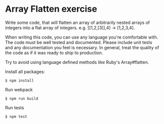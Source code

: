 # Array Flatten exercise
Write some code, that will flatten an array of arbitrarily nested arrays of integers into a flat array of integers. e.g. [[1,2,[3]],4] -> [1,2,3,4]. 


When writing this code, you can use any language you're comfortable with. The code must be well tested and documented. Please include unit tests and any documentation you feel is necessary. In general, treat the quality of the code as if it was ready to ship to production.

Try to avoid using language defined methods like Ruby's Array#flatten.

Install all packages:
```
$ npm install
```

Run webpack
```
$ npm run build
```

Run tests
```
$ npm test
```
